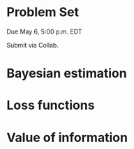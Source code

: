 Problem Set
================
Due May 6, 5:00 p.m. EDT

Submit via Collab.

# Bayesian estimation

# Loss functions

# Value of information
